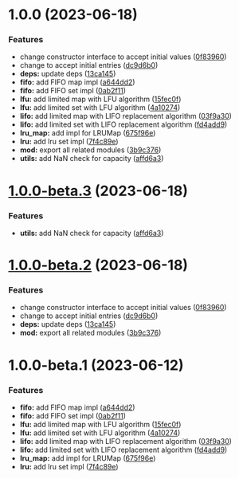 # 1.0.0 (2023-06-18)


### Features

* change constructor interface to accept initial values ([0f83960](https://github.com/TomokiMiyauci/cache-mapset/commit/0f83960e5323a41a8e480aff5f5c31c6b07dd06a))
* change to accept initial entries ([dc9d6b0](https://github.com/TomokiMiyauci/cache-mapset/commit/dc9d6b017177cf45de2140314bb7c36e63c5a15f))
* **deps:** update deps ([13ca145](https://github.com/TomokiMiyauci/cache-mapset/commit/13ca14544b3136e8e892212ce9d9f2c2faf03098))
* **fifo:** add FIFO map impl ([a644dd2](https://github.com/TomokiMiyauci/cache-mapset/commit/a644dd2b301213224cc9da0dc4f89685ec0aed76))
* **fifo:** add FIFO set impl ([0ab2f11](https://github.com/TomokiMiyauci/cache-mapset/commit/0ab2f11135a0b75137d0a35055e3bb75f6e6e757))
* **lfu:** add limited map with LFU algorithm ([15fec0f](https://github.com/TomokiMiyauci/cache-mapset/commit/15fec0f78b4ab3526be042d8a13e351ece2089c4))
* **lfu:** add limited set with LFU algorithm ([4a10274](https://github.com/TomokiMiyauci/cache-mapset/commit/4a102743987def31ad4e5d150571387a7498974d))
* **lifo:** add limited map with LIFO replacement algorithm ([03f9a30](https://github.com/TomokiMiyauci/cache-mapset/commit/03f9a30c1af59cc33d6ce1c2b8f8e459524c3931))
* **lifo:** add limited set with LIFO replacement algorithm ([fd4add9](https://github.com/TomokiMiyauci/cache-mapset/commit/fd4add95edf2d8ac81e9bd6166409132e0d51832))
* **lru_map:** add impl for LRUMap ([675f96e](https://github.com/TomokiMiyauci/cache-mapset/commit/675f96ee4befbf62f2d2cb6eaea33f239f256d3a))
* **lru:** add lru set impl ([7f4c89e](https://github.com/TomokiMiyauci/cache-mapset/commit/7f4c89e77ce44ff68ba70eda7b615814a018b21c))
* **mod:** export all related modules ([3b9c376](https://github.com/TomokiMiyauci/cache-mapset/commit/3b9c376475cce27e5b1a2ef36a5bd55148ab2355))
* **utils:** add NaN check for capacity ([affd6a3](https://github.com/TomokiMiyauci/cache-mapset/commit/affd6a3382624f187b5c252c6adc457f548a4771))

# [1.0.0-beta.3](https://github.com/TomokiMiyauci/cache-mapset/compare/1.0.0-beta.2...1.0.0-beta.3) (2023-06-18)


### Features

* **utils:** add NaN check for capacity ([affd6a3](https://github.com/TomokiMiyauci/cache-mapset/commit/affd6a3382624f187b5c252c6adc457f548a4771))

# [1.0.0-beta.2](https://github.com/TomokiMiyauci/cache-mapset/compare/1.0.0-beta.1...1.0.0-beta.2) (2023-06-18)


### Features

* change constructor interface to accept initial values ([0f83960](https://github.com/TomokiMiyauci/cache-mapset/commit/0f83960e5323a41a8e480aff5f5c31c6b07dd06a))
* change to accept initial entries ([dc9d6b0](https://github.com/TomokiMiyauci/cache-mapset/commit/dc9d6b017177cf45de2140314bb7c36e63c5a15f))
* **deps:** update deps ([13ca145](https://github.com/TomokiMiyauci/cache-mapset/commit/13ca14544b3136e8e892212ce9d9f2c2faf03098))
* **mod:** export all related modules ([3b9c376](https://github.com/TomokiMiyauci/cache-mapset/commit/3b9c376475cce27e5b1a2ef36a5bd55148ab2355))

# 1.0.0-beta.1 (2023-06-12)


### Features

* **fifo:** add FIFO map impl ([a644dd2](https://github.com/TomokiMiyauci/cache-mapset/commit/a644dd2b301213224cc9da0dc4f89685ec0aed76))
* **fifo:** add FIFO set impl ([0ab2f11](https://github.com/TomokiMiyauci/cache-mapset/commit/0ab2f11135a0b75137d0a35055e3bb75f6e6e757))
* **lfu:** add limited map with LFU algorithm ([15fec0f](https://github.com/TomokiMiyauci/cache-mapset/commit/15fec0f78b4ab3526be042d8a13e351ece2089c4))
* **lfu:** add limited set with LFU algorithm ([4a10274](https://github.com/TomokiMiyauci/cache-mapset/commit/4a102743987def31ad4e5d150571387a7498974d))
* **lifo:** add limited map with LIFO replacement algorithm ([03f9a30](https://github.com/TomokiMiyauci/cache-mapset/commit/03f9a30c1af59cc33d6ce1c2b8f8e459524c3931))
* **lifo:** add limited set with LIFO replacement algorithm ([fd4add9](https://github.com/TomokiMiyauci/cache-mapset/commit/fd4add95edf2d8ac81e9bd6166409132e0d51832))
* **lru_map:** add impl for LRUMap ([675f96e](https://github.com/TomokiMiyauci/cache-mapset/commit/675f96ee4befbf62f2d2cb6eaea33f239f256d3a))
* **lru:** add lru set impl ([7f4c89e](https://github.com/TomokiMiyauci/cache-mapset/commit/7f4c89e77ce44ff68ba70eda7b615814a018b21c))
